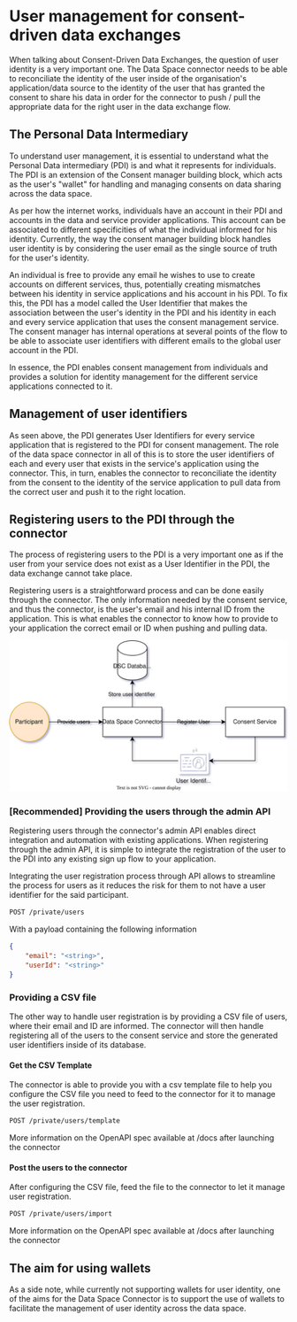 # User management for consent-driven data exchanges

When talking about Consent-Driven Data Exchanges, the question of user identity is a very important one. The Data Space connector needs to be able to reconciliate the identity of the user inside of the organisation's application/data source to the identity of the user that has granted the consent to share his data in order for the connector to push / pull the appropriate data for the right user in the data exchange flow.

## The Personal Data Intermediary

To understand user management, it is essential to understand what the Personal Data intermediary (PDI) is and what it represents for individuals. The PDI is an extension of the Consent manager building block, which acts as the user's "wallet" for handling and managing consents on data sharing across the data space.

As per how the internet works, individuals have an account in their PDI and accounts in the data and service provider applications. This account can be associated to different specificities of what the individual informed for his identity. Currently, the way the consent manager building block handles user identity is by considering the user email as the single source of truth for the user's identity.

An individual is free to provide any email he wishes to use to create accounts on different services, thus, potentially creating mismatches between his identity in service applications and his account in his PDI.
To fix this, the PDI has a model called the User Identifier that makes the association between the user's identity in the PDI and his identity in each and every service application that uses the consent management service. The consent manager has internal operations at several points of the flow to be able to associate user identifiers with different emails to the global user account in the PDI.

In essence, the PDI enables consent management from individuals and provides a solution for identity management for the different service applications connected to it.

## Management of user identifiers

As seen above, the PDI generates User Identifiers for every service application that is registered to the PDI for consent management. The role of the data space connector in all of this is to store the user identifiers of each and every user that exists in the service's application using the connector. This, in turn, enables the connector to reconciliate the identity from the consent to the identity of the service application to pull data from the correct user and push it to the right location.

## Registering users to the PDI through the connector

The process of registering users to the PDI is a very important one as if the user from your service does not exist as a User Identifier in the PDI, the data exchange cannot take place.

Registering users is a straightforward process and can be done easily through the connector. The only information needed by the consent service, and thus the connector, is the user's email and his internal ID from the application. This is what enables the connector to know how to provide to your application the correct email or ID when pushing and pulling data.

![user management](./diagrams/user-management.svg)

### [Recommended] Providing the users through the admin API

Registering users through the connector's admin API enables direct integration and automation with existing applications. When registering through the admin API, it is simple to integrate the registration of the user to the PDI into any existing sign up flow to your application.

Integrating the user registration process through API allows to streamline the process for users as it reduces the risk for them to not have a user identifier for the said participant.

```bash
POST /private/users
```

With a payload containing the following information

```json
{
    "email": "<string>",
    "userId": "<string>"
}
```

### Providing a CSV file

The other way to handle user registration is by providing a CSV file of users, where their email and ID are informed. The connector will then handle registering all of the users to the consent service and store the generated user identifiers inside of its database.

#### Get the CSV Template

The connector is able to provide you with a csv template file to help you configure the CSV file you need to feed to the connector for it to manage the user registration.

```bash
POST /private/users/template
```

More information on the OpenAPI spec available at /docs after launching the connector

#### Post the users to the connector

After configuring the CSV file, feed the file to the connector to let it manage user registration.

```bash
POST /private/users/import
```

More information on the OpenAPI spec available at /docs after launching the connector

## The aim for using wallets

As a side note, while currently not supporting wallets for user identity, one of the aims for the Data Space Connector is to support the use of wallets to facilitate the management of user identity across the data space.
